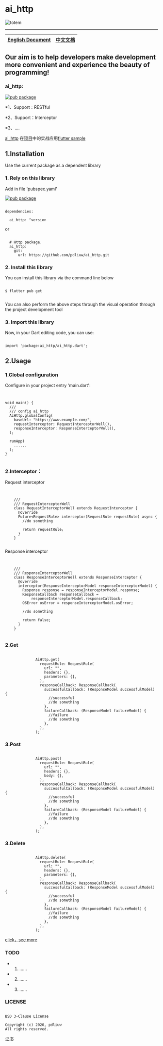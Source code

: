 # ai_http

![totem](https://raw.githubusercontent.com/pdliuw/pdliuw.github.io/master/images/totem_four_logo.jpg)

-----

|[English Document](https://github.com/pdliuw/ai_http/blob/master/README-EN.md)|[中文文档](https://github.com/pdliuw/ai_http)|
|:-|:-|

## Our aim is to help developers make development more convenient and experience the beauty of programming!

### ai_http:

[![pub package](https://img.shields.io/pub/v/ai_http.svg)](https://pub.dev/packages/ai_http)

*1、Support：RESTful 

*2、Support：Interceptor

*3、....

[ai_http](https://github.com/pdliuw/ai_http) 在[项目](https://github.com/flutter-app-sample/flutter_app_sample)中的实战应用[flutter sample](https://github.com/flutter-app-sample/flutter_app_sample)


## 1.Installation

Use the current package as a dependent library

### 1. Rely on this library

Add in file 'pubspec.yaml'

[![pub package](https://img.shields.io/pub/v/ai_http.svg)](https://pub.dev/packages/ai_http)

```

dependencies:

  ai_http: ^version

```

or

```

  # Http package.
  ai_http:
    git:
      url: https://github.com/pdliuw/ai_http.git

```

### 2. Install this library

You can install this library via the command line below

```

$ flutter pub get


```
You can also perform the above steps through the visual operation through the project development tool


### 3. Import this library

Now, in your Dart editing code, you can use:

```

import 'package:ai_http/ai_http.dart';

```

## 2.Usage

### 1.Global configuration

Configure in your project entry 'main.dart':


```


void main() {
  ///
  /// config ai_http
  AiHttp.globalConfig(
    baseUrl: "https://www.example.com/",
    requestInterceptor: RequestInterceptorWell(),
    responseInterceptor: ResponseInterceptorWell(),
  );

  runApp(
    ......
  );
}


```

### 2.Interceptor：

Request interceptor

```

    
    ///
    /// RequestInterceptorWell
    class RequestInterceptorWell extends RequestInterceptor {
      @override
      Future<RequestRule> interceptor(RequestRule requestRule) async {
        //do something
    
        return requestRule;
      }
    }


```

Response interceptor

```
    
    
    ///
    /// ResponseInterceptorWell
    class ResponseInterceptorWell extends ResponseInterceptor {
      @override
      interceptor(ResponseInterceptorModel responseInterceptorModel) {
        Response response = responseInterceptorModel.response;
        ResponseCallback responseCallback =
            responseInterceptorModel.responseCallback;
        OSError osError = responseInterceptorModel.osError;
    
        //do something
        
        return false;
      }
    }
    

```

### 2.Get

```

              AiHttp.get(
                requestRule: RequestRule(
                  url: "",
                  headers: {},
                  parameters: {},
                ),
                responseCallback: ResponseCallback(
                  successfulCallback: (ResponseModel successfulModel) {
                    //successful
                    //do something
                  },
                  failureCallback: (ResponseModel failureModel) {
                    //failure
                    //do something
                  },
                ),
              );

```

### 3.Post

```

              AiHttp.post(
                requestRule: RequestRule(
                  url: "",
                  headers: {},
                  body: {},
                ),
                responseCallback: ResponseCallback(
                  successfulCallback: (ResponseModel successfulModel) {
                    //successful
                    //do something
                  },
                  failureCallback: (ResponseModel failureModel) {
                    //failure
                    //do something
                  },
                ),
              );

```

### 3.Delete

```

              AiHttp.delete(
                requestRule: RequestRule(
                  url: "",
                  headers: {},
                  parameters: {},
                ),
                responseCallback: ResponseCallback(
                  successfulCallback: (ResponseModel successfulModel) {
                    //successful
                    //do something
                  },
                  failureCallback: (ResponseModel failureModel) {
                    //failure
                    //do something
                  },
                ),
              );

```

[click，see more](https://github.com/pdliuw/ai_http/blob/master/README_EN_DETAIL.md)


### TODO

* 1. ......
* 2. ......
* 3. ......


### LICENSE

```

BSD 3-Clause License

Copyright (c) 2020, pdliuw
All rights reserved.

```

[证书](https://github.com/pdliuw/ai_http/blob/master/LICENSE)